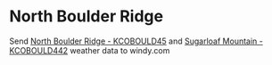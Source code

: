 # North Boulder Ridge

Send [North Boulder Ridge - KCOBOULD45](https://www.wunderground.com/dashboard/pws/KCOBOULD45) and [Sugarloaf Mountain - KCOBOULD442](https://www.wunderground.com/dashboard/pws/KCOBOULD442) weather data to windy.com
